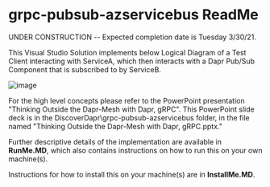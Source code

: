 # grpc-pubsub-azservicebus ReadMe
UNDER CONSTRUCTION -- Expected completion date is Tuesday 3/30/21.

This Visual Studio Solution implements below Logical Diagram of a Test Client interacting with ServiceA, which then interacts with a Dapr Pub/Sub Component that is subscribed to by ServiceB.

![image](https://user-images.githubusercontent.com/6517661/112757297-2e175400-8fb7-11eb-8db3-264ad2d867e7.png)

For the high level concepts please refer to the PowerPoint presentation "Thinking Outside the Dapr-Mesh with Dapr, gRPC".  This PowerPoint slide deck is in the DiscoverDapr\grpc-pubsub-azservicebus folder, in the file named "Thinking Outside the Dapr-Mesh with Dapr, gRPC.pptx." 

Further descriptive details of the implementation are available in **RunMe.MD**, which also contains instructions on how to run this on your own machine(s).  

Instructions for how to install this on your machine(s) are in **InstallMe.MD**.
